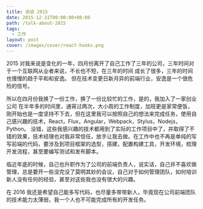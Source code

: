```yaml
---
title: 说说 2015
date: 2015-12-31T00:00:00+08:00
path: /talk-about-2015
tags:
  - 工作
layout: post
cover: /images/cover/react-hooks.png
---
```


2015 对我来说是变化的一年，四月份离开了自己工作了三年的公司，三年时间对于一个互联网从业者来说，不长也不短，在三年的时间 成长了很多，三年的时间也慢慢的趋于平和和安逸。 但在技术变更日新月异的前端行业，安逸是一个很危险的信号。<!--more-->

所以在四月份我换了一份工作，换了一份比较忙的工作，是的，我加入了一家创业公司 在半年多的时间里，通宵过两次，大小周的工作制度，加班更是家常便饭，刚开始也是一度坚持不下去，但在这里我可以按照自己的想法来完成任务，使用自己感兴趣的技术，React，Flux，Angular，Webpack，Stylus，Nodejs，Python。 没错，这些我感兴趣的技术都用到了实际的工作项目中了，并取得了不错的效果，技术经理也对我非常信任，放手让我去做。在工作中也不再是单纯的写写前端的代码，要涉及到项目框架的选型，搭建，配置构建工具，开发环境，梳理开发流程，甚至要编写测试和发布脚本。

临近年底的时候，自己也升职作为了公司的前端负责人，说实话，自己并不喜欢做管理，总是要开一些没完没了莫明其妙的会议，自己对于如何管理团队，如何培训新人没有任何的经验，甚至对这些我也没有很大的兴趣。

在 2016 我还是希望自己能多写代码，也尽量多带带新人，毕竟现在公司前端团队的技术能力太薄弱，我一个人也不可能完成所有的开发任务。
